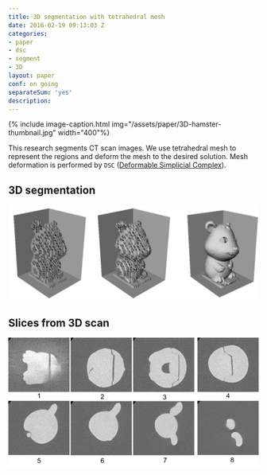 ```yaml
---
title: 3D segmentation with tetrahedral mesh
date: 2016-02-19 09:13:03 Z
categories:
- paper
- dsc
- segment
- 3D
layout: paper
conf: on going
separateSum: 'yes'
description: 
---
```


{% include image-caption.html  img="/assets/paper/3D-hamster-thumbnail.jpg" width="400"%}
<!--more-->

This research segments CT scan images. We use tetrahedral mesh to represent the regions and deform the mesh to the desired solution. Mesh deformation is performed by `DSC` ([Deformable Simplicial Complex][DSC]).

## 3D segmentation
![](/assets/paper/3D-hamster.jpg)

## Slices from 3D scan
![](/assets/paper/hamster-scan.jpg)

[DSC]: https://github.com/janba/DSC
